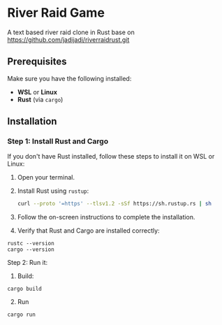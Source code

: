 # River Raid Game

A text based river raid clone in Rust base on https://github.com/jadijadi/riverraidrust.git

## Prerequisites

Make sure you have the following installed:

- **WSL** or **Linux**
- **Rust** (via `cargo`)

## Installation

### Step 1: Install Rust and Cargo

If you don't have Rust installed, follow these steps to install it on WSL or Linux:

1. Open your terminal.
2. Install Rust using `rustup`:

   ```bash
   curl --proto '=https' --tlsv1.2 -sSf https://sh.rustup.rs | sh

   ```

3. Follow the on-screen instructions to complete the installation.
4. Verify that Rust and Cargo are installed correctly:

```
rustc --version
cargo --version
```

Step 2: Run it:

1. Build:
```
cargo build
```

2. Run
```
cargo run
```
